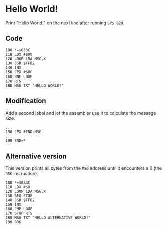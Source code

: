 

# Hello World!

Print "Hello World!" on the next line after running `SYS 828`.

## Code

    100 *=$033C
    110 LDX #$00
    120 LOOP LDA MSG,X
    130 JSR $FFD2
    140 INX
    150 CPX #$0C
    160 BNE LOOP
    170 RTS
    180 MSG TXT "HELLO WORLD!"


## Modification

Add a second label and let the assembler use it to calculate the message size.

    ...
    150 CPX #END-MSG
    ...
    190 END=*


## Alternative version

This version prints all bytes from the `MSG` address until it encounters a 0 (the `BRK` instruction).

    100 *=$033C
    110 LDX #$0
    120 LOOP LDA MSG,X
    130 BEQ STOP
    140 JSR $FFD2
    150 INX
    160 JMP LOOP
    170 STOP RTS
    180 MSG TXT "HELLO ALTERNATIVE WORLD!"
    190 BRK
